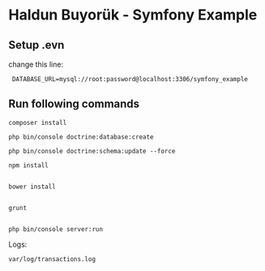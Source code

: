 # Haldun Buyorük - Symfony Example

## Setup .evn

change this line: 

``` DATABASE_URL=mysql://root:password@localhost:3306/symfony_example```

## Run following commands

```command
composer install
```

```command
php bin/console doctrine:database:create
```

```command
php bin/console doctrine:schema:update --force
```

```command
npm install
```

```command

bower install
```

```command

grunt
```

```command

php bin/console server:run
```

Logs:

``` var/log/transactions.log ```
